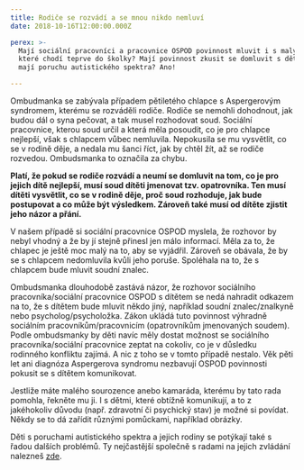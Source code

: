 ```yaml
---
title: Rodiče se rozvádí a se mnou nikdo nemluví
date: 2018-10-16T12:00:00.000Z

perex: >-
  Mají sociální pracovníci a pracovnice OSPOD povinnost mluvit i s malými dětmi,
  které chodí teprve do školky? Mají povinnost zkusit se domluvit s dětmi, které
  mají poruchu autistického spektra? Ano!

---
```





Ombudmanka se zabývala případem pětiletého chlapce s Aspergerovým syndromem, kterému se rozváděli rodiče. Rodiče se nemohli dohodnout, jak budou dál o syna pečovat, a tak musel rozhodovat soud. Sociální pracovnice, kterou soud určil a která měla posoudit, co je pro chlapce nejlepší, však s chlapcem vůbec nemluvila. Nepokusila se mu vysvětlit, co se v rodině děje, a nedala mu šanci říct, jak by chtěl žít, až se rodiče rozvedou. Ombudsmanka to označila za chybu.



**Platí, že pokud se rodiče rozvádí a neumí se domluvit na tom, co je pro jejich dítě nejlepší, musí soud dítěti jmenovat tzv. opatrovníka. Ten musí dítěti vysvětlit, co se v rodině děje, proč soud rozhoduje, jak bude postupovat a co může být výsledkem. Zároveň také musí od dítěte zjistit jeho názor a přání.** 



V našem případě si sociální pracovnice OSPOD myslela, že rozhovor by nebyl vhodný a že by jí stejně přinesl jen málo informací. Měla za to, že chlapec je ještě moc malý na to, aby se vyjádřil. Zároveň se obávala, že by se s chlapcem nedomluvila kvůli jeho poruše. Spoléhala na to, že s chlapcem bude mluvit soudní znalec.



Ombudsmanka dlouhodobě zastává názor, že rozhovor sociálního pracovníka/sociální pracovnice OSPOD s dítětem se nedá nahradit odkazem na to, že s dítětem bude mluvit někdo jiný, například soudní znalec/znalkyně nebo psycholog/psycholožka. Zákon ukládá tuto povinnost výhradně sociálním pracovníkům/pracovnicím (opatrovníkům jmenovaných soudem). Podle ombudsmanky by děti navíc měly dostat možnost se sociálního pracovníka/sociální pracovnice zeptat na cokoliv, co je v důsledku rodinného konfliktu zajímá. A nic z toho se v tomto případě nestalo. Věk pěti let ani diagnóza Aspergerova syndromu nezbavují OSPOD povinnosti pokusit se s dítětem komunikovat.



Jestliže máte malého sourozence anebo kamaráda, kterému by tato rada pomohla, řekněte mu ji. I s dětmi, které obtížně komunikují, a to z jakéhokoliv důvodu (např. zdravotní či psychický stav) je možné si povídat. Někdy se to dá zařídit různými pomůckami, například obrázky. 



Děti s poruchami autistického spektra a jejich rodiny se potýkají také s řadou dalších problémů. Ty nejčastější společně s radami na jejich zvládání nalezneš [zde](https://www.ochrance.cz/fileadmin/user_upload/Letaky/Rodiny-deti-s-PAS.pdf).



